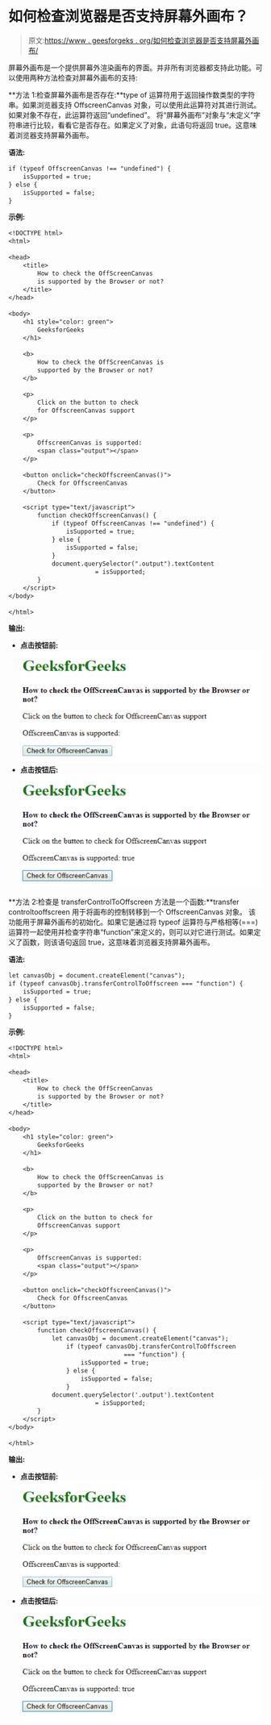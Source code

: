 # 如何检查浏览器是否支持屏幕外画布？

> 原文:[https://www . geesforgeks . org/如何检查浏览器是否支持屏幕外画布/](https://www.geeksforgeeks.org/how-to-check-the-offscreencanvas-is-supported-by-the-browser-or-not/)

屏幕外画布是一个提供屏幕外渲染画布的界面。并非所有浏览器都支持此功能。可以使用两种方法检查对屏幕外画布的支持:

**方法 1:检查屏幕外画布是否存在:**type of 运算符用于返回操作数类型的字符串。如果浏览器支持 OffscreenCanvas 对象，可以使用此运算符对其进行测试。如果对象不存在，此运算符返回“undefined”。
将“屏幕外画布”对象与“未定义”字符串进行比较，看看它是否存在。如果定义了对象，此语句将返回 true。这意味着浏览器支持屏幕外画布。

**语法:**

```
if (typeof OffscreenCanvas !== "undefined") {
    isSupported = true;
} else {
    isSupported = false;
}
```

**示例:**

```
<!DOCTYPE html>
<html>

<head>
    <title>
        How to check the OffScreenCanvas
        is supported by the Browser or not?
    </title>
</head>

<body>
    <h1 style="color: green">
        GeeksforGeeks
    </h1>

    <b>
        How to check the OffScreenCanvas is
        supported by the Browser or not?
    </b>

    <p>
        Click on the button to check
        for OffscreenCanvas support
    </p>

    <p>
        OffscreenCanvas is supported: 
        <span class="output"></span>
    </p>

    <button onclick="checkOffscreenCanvas()">
        Check for OffscreenCanvas
    </button>

    <script type="text/javascript">
        function checkOffscreenCanvas() {
            if (typeof OffscreenCanvas !== "undefined") {
                isSupported = true;
            } else {
                isSupported = false;
            }
            document.querySelector(".output").textContent
                        = isSupported;
        }
    </script>
</body>

</html>
```

**输出:**

*   **点击按钮前:**
    ![not-undefined-before](img/2844a8876bb6d8293148c1f11cd53f68.png)
*   **点击按钮后:**
    ![not-undefined-after](img/4d15614089c75ea061c2f0ea1d9fee3d.png)

**方法 2:检查是 transferControlToOffscreen 方法是一个函数:**transfer controltooffscreen 用于将画布的控制转移到一个 OffscreenCanvas 对象。
该功能用于屏幕外画布的初始化。如果它是通过将 typeof 运算符与严格相等(===)运算符一起使用并检查字符串“function”来定义的，则可以对它进行测试。如果定义了函数，则该语句返回 true，这意味着浏览器支持屏幕外画布。

**语法:**

```
let canvasObj = document.createElement("canvas");
if (typeof canvasObj.transferControlToOffscreen === "function") {
    isSupported = true;
} else {
    isSupported = false;
}
```

**示例:**

```
<!DOCTYPE html>
<html>

<head>
    <title>
        How to check the OffScreenCanvas
        is supported by the Browser or not?
    </title>
</head>

<body>
    <h1 style="color: green">
        GeeksforGeeks
    </h1>

    <b>
        How to check the OffScreenCanvas is
        supported by the Browser or not?
    </b>

    <p>
        Click on the button to check for 
        OffscreenCanvas support
    </p>

    <p>
        OffscreenCanvas is supported: 
        <span class="output"></span>
    </p>

    <button onclick="checkOffscreenCanvas()">
        Check for OffscreenCanvas
    </button>

    <script type="text/javascript">
        function checkOffscreenCanvas() {
            let canvasObj = document.createElement("canvas");
                if (typeof canvasObj.transferControlToOffscreen
                                === "function") {
                    isSupported = true;
                } else {
                    isSupported = false;
                }
            document.querySelector('.output').textContent
                        = isSupported;
        }
    </script>
</body>

</html>
```

**输出:**

*   **点击按钮前:**
    ![check-transfer-fn-before](img/9c84e32a1f7f716abd95fe91cae26111.png)
*   **点击按钮后:**
    ![check-transfer-fn-after](img/b62313c1e88589b709079c28df02511e.png)